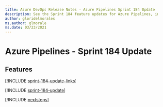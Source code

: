 ```yaml
---
title: Azure DevOps Release Notes - Azure Pipelines Sprint 184 Update
description: See the Sprint 184 feature updates for Azure Pipelines, including next steps.
author: gloridelmorales
ms.author: glmorale
ms.date: 03/23/2021
---
```


# Azure Pipelines - Sprint 184 Update

## Features

[!INCLUDE [sprint-184-update-links](../includes/pipelines/sprint-184-update-links.md)]

[!INCLUDE [sprint-184-update](../includes/pipelines/sprint-184-update.md)]

[!INCLUDE [nextsteps](../includes/nextsteps.md)]
